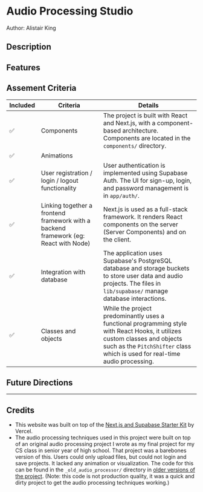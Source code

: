 # Audio Processing Studio 

Author: Alistair King

## Description

## Features

## Assement Criteria

| Included| Criteria | Details |
|----------|--------------------|---------|
| ✅ | Components | The project is built with React and Next.js, with a component-based architecture. Components are located in the `components/` directory. |
| ✅ | Animations |  |
| ✅ | User registration / login / logout functionality | User authentication is implemented using Supabase Auth. The UI for sign-up, login, and password management is in `app/auth/`. |
| ✅ | Linking together a frontend framework with a backend framework (eg: React with Node) | Next.js is used as a full-stack framework. It renders React components on the server (Server Components) and on the client. |
| ✅ | Integration with database | The application uses Supabase's PostgreSQL database and storage buckets to store user data and audio projects. The files in `lib/supabase/` manage database interactions.  |
| ✅ | Classes and objects | While the project predominantly uses a functional programming style with React Hooks, it utilizes custom classes and objects such as the `PitchShifter` class which is used for real-time audio processing. |

## Future Directions

---

## Credits
- This website was built on top of the [Next.js and Supabase Starter Kit](https://vercel.com/templates/authentication/supabase) by Vercel.
- The audio processing techniques used in this project were built on top of an original audio processing project I wrote as my final project for my CS class in senior year of high school. That project was a barebones version of this. Users could only upload files, but could not login and save projects. It lacked any animation or visualization. The code for this can be found in the `_old_audio_processor/` directory in [older versions of the project](https://github.com/aking526/audio-reactive-cloud/tree/8b5dda464bd32d81508a35be2e09cb0f1905a221/_old_audio_processor). (Note: this code is not production quality, it was a quick and dirty project to get the audio processing techniques working.)